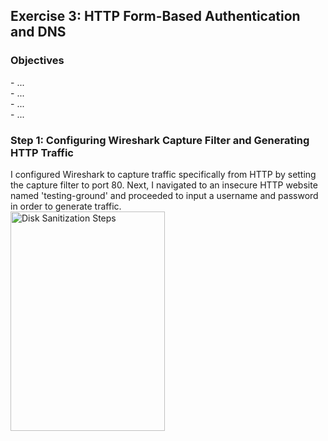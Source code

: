 <h2>Exercise 3: HTTP Form-Based Authentication and DNS</h2>

<h3>Objectives</h3>
- ...
<br />
- ...
<br />
- ...
<br />
- ...

<h3>Step 1: Configuring Wireshark Capture Filter and Generating HTTP Traffic</h3>
I configured Wireshark to capture traffic specifically from HTTP by setting the capture filter to port 80. Next, I navigated to an insecure HTTP website named 'testing-ground' and proceeded to input a username and password in order to generate traffic.
<br />
<img src="https://github.com/Yagoobz/HTTPForm-BasedAuthenticationAndDNS/assets/145611184/c6fe3d57-440b-40eb-968b-8ebe9e04bcab" height="30%" width="70%" alt="Disk Sanitization Steps"/>
<br />
